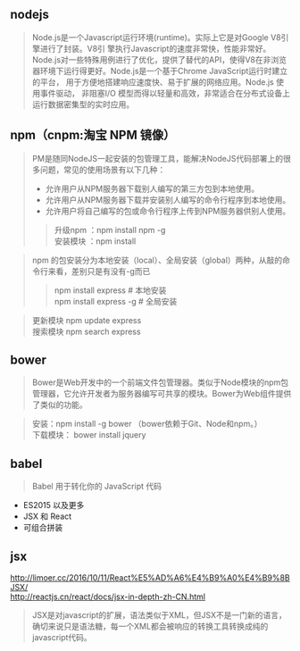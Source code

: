 ## nodejs
> Node.js是一个Javascript运行环境(runtime)。实际上它是对Google V8引擎进行了封装。V8引 擎执行Javascript的速度非常快，性能非常好。Node.js对一些特殊用例进行了优化，提供了替代的API，使得V8在非浏览器环境下运行得更好。Node.js是一个基于Chrome JavaScript运行时建立的平台， 用于方便地搭建响应速度快、易于扩展的网络应用。Node.js 使用事件驱动， 非阻塞I/O 模型而得以轻量和高效，非常适合在分布式设备上运行数据密集型的实时应用。

## npm（cnpm:淘宝 NPM 镜像）
> PM是随同NodeJS一起安装的包管理工具，能解决NodeJS代码部署上的很多问题，常见的使用场景有以下几种：
> + 允许用户从NPM服务器下载别人编写的第三方包到本地使用。
> + 允许用户从NPM服务器下载并安装别人编写的命令行程序到本地使用。
> + 允许用户将自己编写的包或命令行程序上传到NPM服务器供别人使用。
>> 升级npm ：npm install npm -g   
>> 安装模块 ：npm install <Module Name> 

> npm 的包安装分为本地安装（local）、全局安装（global）两种，从敲的命令行来看，差别只是有没有-g而已
>> npm install express          # 本地安装  
npm install express -g   # 全局安装

> 更新模块 npm update express   
搜索模块 npm search express

## bower
> Bower是Web开发中的一个前端文件包管理器。类似于Node模块的npm包管理器，它允许开发者为服务器编写可共享的模块。Bower为Web组件提供了类似的功能。  

> 安装：npm install -g bower    （bower依赖于Git、Node和npm。）     
下载模块： bower install jquery

## babel
> Babel 用于转化你的 JavaScript 代码
- ES2015 以及更多
- JSX 和 React
- 可组合拼装

## jsx
<http://limoer.cc/2016/10/11/React%E5%AD%A6%E4%B9%A0%E4%B9%8BJSX/>  
<http://reactjs.cn/react/docs/jsx-in-depth-zh-CN.html>
> JSX是对javascript的扩展，语法类似于XML，但JSX不是一门新的语言，
确切来说只是语法糖，每一个XML都会被响应的转换工具转换成纯的javascript代码。     


